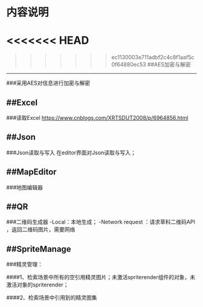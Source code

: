 内容说明
====
<<<<<<< HEAD
=======

>>>>>>> ec1130003e711adbf2c4c8f1aaf5c0f64880ec53
##AES加密与解密
---
###采用AES对信息进行加密与解密

##Excel
---
###读取Excel 
	https://www.cnblogs.com/XRTSDUT2008/p/6964856.html

##Json
---
###Json读取与写入
	在editor界面对Json读取与写入；

##MapEditor
---
###地图编辑器

##QR
---
###二维码生成器
-Local：本地生成；
-Network request ：请求草料二维码API ，返回二维码图片，需要网络


##SpriteManage
---
###精灵管理：

####1、检索场景中所有的空引用精灵图片；未激活spriterender组件的对象，未激活对象的spriterender；

####2、检索场景中引用到的精灵图集

